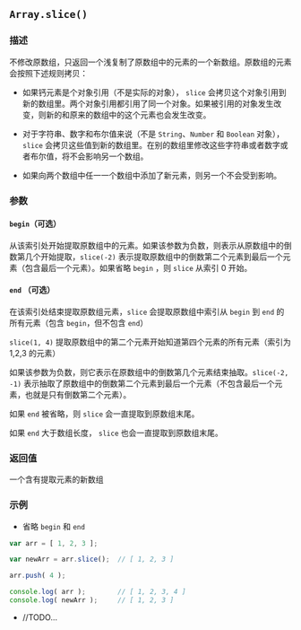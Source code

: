 ## `Array.slice()`

### 描述

不修改原数组，只返回一个浅复制了原数组中的元素的一个新数组。原数组的元素会按照下述规则拷贝：

+ 如果钙元素是个对象引用（不是实际的对象）， `slice` 会拷贝这个对象引用到新的数组里。两个对象引用都引用了同一个对象。如果被引用的对象发生改变，则新的和原来的数组中的这个元素也会发生改变。

+ 对于字符串、数字和布尔值来说（不是 `String`、`Number` 和 `Boolean` 对象），`slice` 会拷贝这些值到新的数组里。在别的数组里修改这些字符串或者数字或者布尔值，将不会影响另一个数组。

+ 如果向两个数组中任一一个数组中添加了新元素，则另一个不会受到影响。

### 参数

#### `begin`（可选）

从该索引处开始提取原数组中的元素。如果该参数为负数，则表示从原数组中的倒数第几个开始提取，`slice(-2)` 表示提取原数组中的倒数第二个元素到最后一个元素（包含最后一个元素）。如果省略 `begin` ，则 `slice` 从索引 0 开始。

#### `end` （可选）

在该索引处结束提取原数组元素，`slice` 会提取原数组中索引从 `begin` 到 `end` 的所有元素（包含 `begin`，但不包含 `end`）

`slice(1, 4)` 提取原数组中的第二个元素开始知道第四个元素的所有元素（索引为 1,2,3 的元素）

如果该参数为负数，则它表示在原数组中的倒数第几个元素结束抽取。`slice(-2, -1)` 表示抽取了原数组中的倒数第二个元素到最后一个元素（不包含最后一个元素，也就是只有倒数第二个元素）。

如果 `end` 被省略，则 `slice` 会一直提取到原数组末尾。

如果 `end` 大于数组长度， `slice` 也会一直提取到原数组末尾。

### 返回值

一个含有提取元素的新数组

### 示例

+ 省略 `begin` 和 `end` 

```js
var arr = [ 1, 2, 3 ];

var newArr = arr.slice();  // [ 1, 2, 3 ]

arr.push( 4 );

console.log( arr );        // [ 1, 2, 3, 4 ]
console.log( newArr );     // [ 1, 2, 3 ]
```


+ //TODO...
